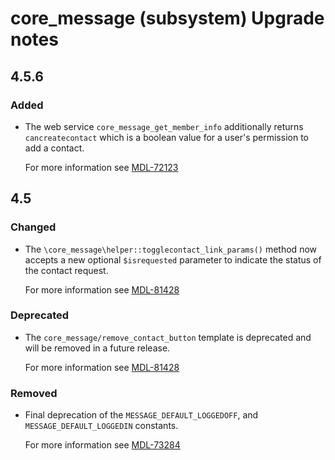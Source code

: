 # core_message (subsystem) Upgrade notes

## 4.5.6

### Added

- The web service `core_message_get_member_info` additionally returns `cancreatecontact` which is a boolean value for a user's permission to add a contact.

  For more information see [MDL-72123](https://tracker.moodle.org/browse/MDL-72123)

## 4.5

### Changed

- The `\core_message\helper::togglecontact_link_params()` method now accepts a new optional `$isrequested` parameter to indicate the status of the contact request.

  For more information see [MDL-81428](https://tracker.moodle.org/browse/MDL-81428)

### Deprecated

- The `core_message/remove_contact_button` template is deprecated and will be removed in a future release.

  For more information see [MDL-81428](https://tracker.moodle.org/browse/MDL-81428)

### Removed

- Final deprecation of the `MESSAGE_DEFAULT_LOGGEDOFF`, and `MESSAGE_DEFAULT_LOGGEDIN` constants.

  For more information see [MDL-73284](https://tracker.moodle.org/browse/MDL-73284)
